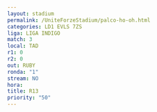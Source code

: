 ```yaml
---
layout: stadium
permalink: /UniteForzeStadium/palco-ho-oh.html
categories: LD1 EVLS 7ZS
liga: LIGA INDIGO
match: 3
local: TAD
r1: 0
r2: 0
out: RUBY
ronda: "1"
stream: NO
hora: 
title: R13
priority: "50"
---
```

